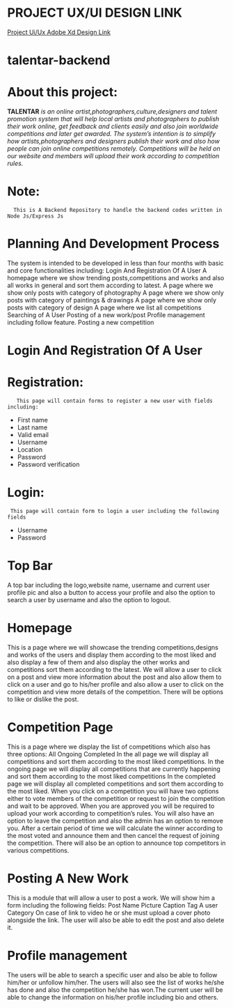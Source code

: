 # PROJECT UX/UI DESIGN LINK
[Project Ui/Ux Adobe Xd Design Link](https://xd.adobe.com/view/0bcfe409-dbe0-45e9-81ce-5da6136f7d7b-5e9c/?fullscreen)

# talentar-backend
# About this project:

**TALENTAR** _is an online artist,photographers,culture,designers and talent promotion system that will help local artists and photographers to publish their work online, get feedback and clients easily and also join worldwide competitions and later get awarded. The system’s intention is to simplify how artists,photographers and designers publish their work and also how people can join online competitions remotely. Competitions will be held on our website and members will upload their work according to competition rules._

# Note:
      This is A Backend Repository to handle the backend codes written in Node Js/Express Js
# Planning And Development Process
The system is intended to be developed in less than four months with basic and core functionalities including:
Login And Registration Of A User
A homepage where we show trending posts,competitions and works and also all works in general and sort them according to latest.
A page where we show only posts with category of  photography
A page where we show only posts with category of  paintings & drawings
A page where we show only posts with category of design
A page where we list all competitions
Searching of A User
Posting of a new work/post
Profile management including follow feature.
Posting a new competition


#                  Login And Registration Of A User
# Registration:
       This page will contain forms to register a new user with fields including: 
- First name
- Last name
- Valid email
- Username
- Location
- Password
- Password verification
# Login:
     This page will contain form to login a user including the following fields
- Username
- Password

# Top Bar
   A top bar including the logo,website name, username and current user profile pic and also a button to access your profile and also the option to search a user by username and also the option to logout.
    
# Homepage
This is a page where we will showcase the trending competitions,designs and works of the users and display them according to the most liked and also display a few of them and also display the other works and competitions sort them according to the latest. We will allow a user to click on a post and view more information about the post and also allow them to click on a user and go to his/her profile and also allow a user to click on the competition and view more details of the competition. There will be options to like or dislike the post.

# Competition Page
This is a page where we display the list of competitions which also has three options:
All
Ongoing
Completed
  In the all page we will display all competitions and sort them according to the most liked competitions.
In the ongoing page we will display all competitions that are currently happening and sort them according to the most liked competitions
In the completed page we will display all completed competitions and sort them according to the most liked.
When you click on a competition you will have two options either to vote members of the competition or request to join the competition and wait to be approved.
When you are approved you will be required to upload your work according to competition’s rules.
You will also have an option to leave the competition and also the admin has an option to remove you.
After a certain period of time we will calculate the winner according to the most voted and announce them and then cancel the request of joining the competition.
There will also be an option to announce top competitors in various competitions.

#    Posting A New Work
This is a module that will allow a user to post a work. We will show him a form including the following fields:
Post Name
Picture
Caption
Tag A user
Category
On case of link to video he or she must upload a cover photo alongside the link.
The user will also be able to edit the post and also delete it.

 #  Profile management
The users will be able to search a specific user and also be able to follow him/her or unfollow him/her. The users will also see the list of works he/she has done and also the competition he/she has won.The current user will be able to change the information on his/her profile including bio and others.
